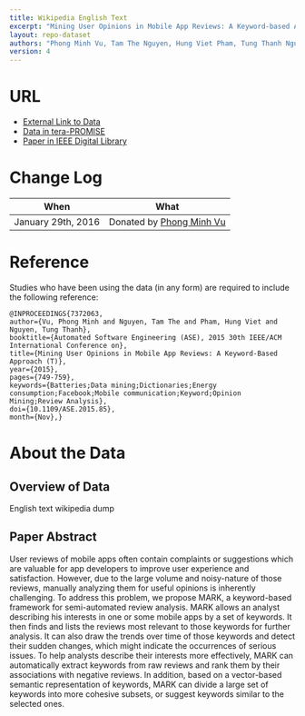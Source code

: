 ```yaml
---
title: Wikipedia English Text
excerpt: "Mining User Opinions in Mobile App Reviews: A Keyword-based Approach"
layout: repo-dataset
authors: "Phong Minh Vu, Tam The Nguyen, Hung Viet Pham, Tung Thanh Nguyen"
version: 4
---
```


# URL

* [External Link to Data](http://mattmahoney.net/dc/textdata)
* [Data in tera-PROMISE](https://terapromise.csc.ncsu.edu/!/#repo/view/head/other/enwiki)
* [Paper in IEEE Digital Library](http://ieeexplore.ieee.org/xpl/abstractAuthors.jsp?arnumber=7372063&punumber%3D7371449%26filter%3DAND%28p_IS_Number%3A7371976%29%26pageNumber%3D4)

# Change Log

When | What
---- | ----
January 29th, 2016 | Donated by [Phong Minh Vu](mailto:phong.vu@aggiemail.usu.edu)

# Reference

Studies who have been using the data (in any form) are required to include the following reference:

```
@INPROCEEDINGS{7372063,
author={Vu, Phong Minh and Nguyen, Tam The and Pham, Hung Viet and Nguyen, Tung Thanh},
booktitle={Automated Software Engineering (ASE), 2015 30th IEEE/ACM International Conference on},
title={Mining User Opinions in Mobile App Reviews: A Keyword-Based Approach (T)},
year={2015},
pages={749-759},
keywords={Batteries;Data mining;Dictionaries;Energy consumption;Facebook;Mobile communication;Keyword;Opinion Mining;Review Analysis},
doi={10.1109/ASE.2015.85},
month={Nov},}
```

# About the Data

## Overview of Data

English text wikipedia dump

## Paper Abstract

User reviews of mobile apps often contain complaints or suggestions which are valuable for app developers to improve user experience and satisfaction. However, due to the large volume and noisy-nature of those reviews, manually analyzing them for useful opinions is inherently challenging. To address this problem, we propose MARK, a keyword-based framework for semi-automated review analysis. MARK allows an analyst describing his interests in one or some mobile apps by a set of keywords. It then finds and lists the reviews most relevant to those keywords for further analysis. It can also draw the trends over time of those keywords and detect their sudden changes, which might indicate the occurrences of serious issues. To help analysts describe their interests more effectively, MARK can automatically extract keywords from raw reviews and rank them by their associations with negative reviews. In addition, based on a vector-based semantic representation of keywords, MARK can divide a large set of keywords into more cohesive subsets, or suggest keywords similar to the selected ones.
